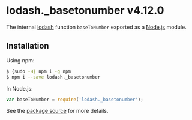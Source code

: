 # lodash._basetonumber v4.12.0

The internal [lodash](https://lodash.com/) function `baseToNumber` exported as a [Node.js](https://nodejs.org/) module.

## Installation

Using npm:
```bash
$ {sudo -H} npm i -g npm
$ npm i --save lodash._basetonumber
```

In Node.js:
```js
var baseToNumber = require('lodash._basetonumber');
```

See the [package source](https://github.com/lodash/lodash/blob/4.12.0-npm-packages/lodash._basetonumber) for more details.
